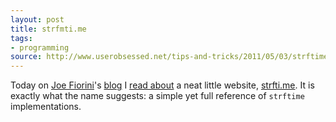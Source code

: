 ```yaml
---
layout: post
title: strfmti.me
tags:
- programming
source: http://www.userobsessed.net/tips-and-tricks/2011/05/03/strftime-never-look-up-a-date-format-string-again/
---
```


Today on [Joe Fiorini][1]'s [blog][4] I [read about][2] a neat little website,
[strfti.me][3]. It is exactly what the name suggests: a simple yet full
reference of `strftime` implementations.

[1]: http://twitter.com/userobsessed
[2]: http://www.userobsessed.net/tips-and-tricks/2011/05/03/strftime-never-look-up-a-date-format-string-again/
[3]: http://strfti.me/
[4]: http://www.userobsessed.net
